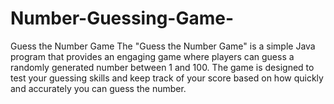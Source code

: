 # Number-Guessing-Game-
Guess the Number Game  The "Guess the Number Game" is a simple Java program that provides an engaging game where players can guess a randomly generated number between 1 and 100. The game is designed to test your guessing skills and keep track of your score based on how quickly and accurately you can guess the number.
